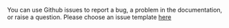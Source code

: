You can use Github issues to report a bug, a problem in the documentation, or raise a question.
Please choose an issue template [here](https://github.com/applicaster/PreHookExample-iOS/issues/new/choose)
